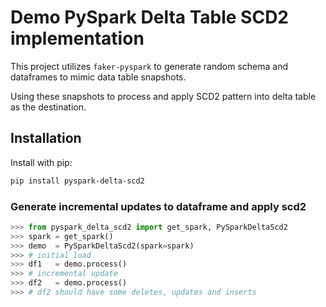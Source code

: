 
# Demo PySpark Delta Table SCD2 implementation

This project utilizes `faker-pyspark` to generate random schema and dataframes to mimic data table snapshots.

Using these snapshots to process and apply SCD2 pattern into delta table as the destination. 

## Installation

Install with pip:

``` bash
pip install pyspark-delta-scd2

```

### Generate incremental updates to dataframe and apply scd2

``` python
>>> from pyspark_delta_scd2 import get_spark, PySparkDeltaScd2
>>> spark = get_spark()
>>> demo  = PySparkDeltaScd2(spark=spark)
>>> # initial load
>>> df1   = demo.process()
>>> # incremental update
>>> df2   = demo.process()
>>> # df2 should have some deletes, updates and inserts

```
